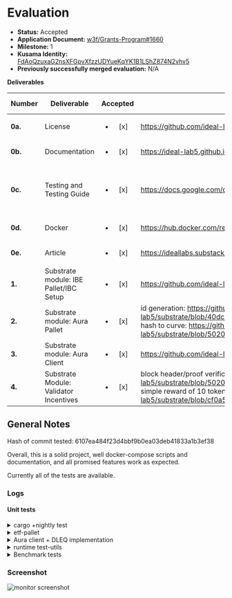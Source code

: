 # Evaluation

- **Status:** Accepted
- **Application Document:** [w3f/Grants-Program#1660](https://github.com/w3f/Grants-Program/blob/master/applications/cryptex.md)
- **Milestone:** 1
- **Kusama Identity:** [FdAoQzuxaG2nsXFGpvXfzzUDYueKqYK1B1LShZ874N2vhv5](https://sub.id/FdAoQzuxaG2nsXFGpvXfzzUDYueKqYK1B1LShZ874N2vhv5)
- **Previously successfully merged evaluation:** N/A

**Deliverables**

| Number | Deliverable | Accepted | Link | Evaluation Notes |
| ------ | ----------- | :------: | ---- |----------------- |
| **0a.** | License | <ul><li>[x] </li></ul> | https://github.com/ideal-lab5/substrate/blob/milestone1/LICENSE-GPL3, [etf-pallet](https://github.com/ideal-lab5/substrate/blob/e1b7e7bbbcdb3131edb0c635cec30dfcbe1012eb/bin/node-template/pallets/etf/Cargo.toml#L8) | GPLv3 |
| **0b.** | Documentation | <ul><li>[x] </li></ul> | https://ideal-lab5.github.io | — |
| **0c.** | Testing and Testing Guide | <ul><li>[x] </li></ul> | https://docs.google.com/document/d/1XfBpWfTUq-8DYJ43ZqJGpXb_AJMEvK6PV01nEn8JwQo/edit?usp=sharing | `cargo tarpaulin` reports >88% test coverage on pallet |
| **0d.** | Docker | <ul><li>[x] </li></ul> | https://hub.docker.com/repository/docker/ideallabs/etf/general | — |
| **0e.** | Article | <ul><li>[x] </li></ul> | https://ideallabs.substack.com/p/e6bb13fb-be93-4a22-b039-f81b7c70e93c | Unpublished draft |
| **1.** | Substrate module: IBE Pallet/IBC Setup | <ul><li>[x] </li></ul> | https://github.com/ideal-lab5/substrate/tree/milestone1/bin/node-template/pallets/etf/src | — |
| **2.** | Substrate module: Aura Pallet | <ul><li>[x] </li></ul> | id generation: https://github.com/ideal-lab5/substrate/blob/40dca8d373ccdd59696b251f87ba89029a5bae63/client/consensus/aura/src/standalone.rs#L123, hash to curve: https://github.com/ideal-lab5/substrate/blob/502032949307b1c19cba606dbef1d2f108f71a56/client/consensus/aura/src/dleq.rs#L108 | — |
| **3.** | Substrate module: Aura Client | <ul><li>[x] </li></ul> | https://github.com/ideal-lab5/substrate/tree/milestone1/client/consensus/aura/src| — |
| **4.** | Substrate Module: Validator Incentives |  <ul><li>[x] </li></ul> | block header/proof verification: https://github.com/ideal-lab5/substrate/blob/502032949307b1c19cba606dbef1d2f108f71a56/client/consensus/aura/src/standalone.rs#L390, simple reward of 10 tokens/session: https://github.com/ideal-lab5/substrate/blob/cf0a5193af80e458ee585a614f7ff12ece9b56fd/frame/aura/src/lib.rs#L269 | — |

## General Notes

Hash of commit tested: 6107ea484f23d4bbf9b0ea03deb41833a1b3ef38

Overall, this is a solid project, well docker-compose scripts and documentation, and all promised features work as expected.

Currently all of the tests are available.

### Logs

#### Unit tests

<details>

<summary> cargo +nightly test </summary>

https://drive.google.com/file/d/1Inlv96nT181t75mnxro2LGeiv5rLDJTq/view?usp=drive_link

</details>

<details>

<summary> etf-pallet </summary>

```bash
running 4 tests
test mock::__construct_runtime_integrity_test::runtime_integrity_tests ... ok
test tests::it_sets_the_genesis_state ... ok
test tests::it_fails_to_update_generator_when_not_decodable ... ok
test tests::it_allows_root_to_update_generator ... ok

test result: ok. 4 passed; 0 failed; 0 ignored; 0 measured; 0 filtered out; finished in 0.02s

   Doc-tests pallet-etf

running 0 tests

test result: ok. 0 passed; 0 failed; 0 ignored; 0 measured; 0 filtered out; finished in 0.00s

```

</details>

<details>

<summary> Aura client + DLEQ implementation </summary>

```bash
running 6 tests
test dleq::tests::prove_secret_correctness_manual_testing_tool ... ok
test dleq::tests::dleq_prepare_and_verify_works ... ok
test standalone::tests::authorities_call_works ... ok
test tests::authoring_blocks ... ok
test tests::on_slot_returns_correct_block ... ok
test tests::current_node_authority_should_claim_slot ... ok

test result: ok. 6 passed; 0 failed; 0 ignored; 0 measured; 0 filtered out; finished in 36.43s

   Doc-tests sc-consensus-aura

running 0 tests

test result: ok. 0 passed; 0 failed; 0 ignored; 0 measured; 0 filtered out; finished in 0.00s

```

</details>

<details>

<summary> runtime test-utils </summary>

```bash
running 8 tests
test __construct_runtime_integrity_test::runtime_integrity_tests ... ok
test tests::check_substrate_check_signed_extension_works ... ok
test storage_key_generator::expected_keys_vec_are_matching ... ok
test tests::validate_unsigned_works ... ok
test tests::validate_storage_keys ... ok
test tests::witness_backend_works ... ok
test tests::test_storage ... ok
test tests::heap_pages_is_respected ... ok

test result: ok. 8 passed; 0 failed; 0 ignored; 0 measured; 0 filtered out; finished in 10.56s

   Doc-tests substrate-test-runtime

running 0 tests

test result: ok. 0 passed; 0 failed; 0 ignored; 0 measured; 0 filtered out; finished in 0.00s

```

</details>

<details>

<summary> Benchmark tests </summary>

```bash

Running unittests src/lib.rs (target/debug/deps/pallet_etf-bb86bac3c815b1c1)

running 5 tests
test mock::__construct_runtime_integrity_test::runtime_integrity_tests ... ok
test benchmarking::benchmarks::benchmark_tests::test_benchmarks ... ok
test tests::it_fails_to_update_generator_when_not_decodable ... ok
test tests::it_sets_the_genesis_state ... ok
test tests::it_allows_root_to_update_generator ... ok

test result: ok. 5 passed; 0 failed; 0 ignored; 0 measured; 0 filtered out; finished in 0.01s

   Doc-tests pallet-etf

running 0 tests

test result: ok. 0 passed; 0 failed; 0 ignored; 0 measured; 0 filtered out; finished in 0.00s


```

</details>

### Screenshot

![monitor screenshot](https://github.com/w3f/Grant-Milestone-Delivery/assets/12571049/31a651b9-bf60-4aad-b44a-0883b8721032)
